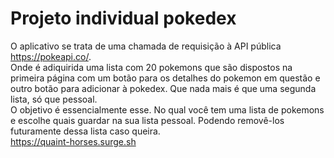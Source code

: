 # Projeto individual pokedex

O aplicativo se trata de uma chamada de requisição à API pública https://pokeapi.co/. \
Onde é adiquirida uma lista com 20 pokemons que são dispostos na primeira página com um botão para os detalhes do pokemon em questão e outro botão para adicionar à pokedex. Que nada mais é que uma segunda lista, só que pessoal.\
O objetivo é essencialmente esse. No qual você tem uma lista de pokemons e escolhe quais guardar na sua lista pessoal. Podendo removê-los futuramente dessa lista caso queira.\
https://quaint-horses.surge.sh
